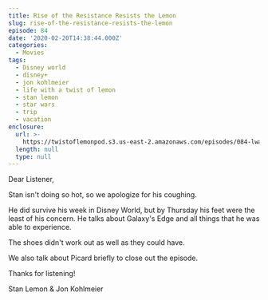 ```yaml
---
title: Rise of the Resistance Resists the Lemon
slug: rise-of-the-resistance-resists-the-lemon
episode: 84
date: '2020-02-20T14:38:44.000Z'
categories:
  - Movies
tags:
  - Disney world
  - disney+
  - jon kohlmeier
  - life with a twist of lemon
  - stan lemon
  - star wars
  - trip
  - vacation
enclosure:
  url: >-
    https://twistoflemonpod.s3.us-east-2.amazonaws.com/episodes/084-lwatol-20200220.mp3
  length: null
  type: null
---
```


Dear Listener,

Stan isn't doing so hot, so we apologize for his coughing.

He did survive his week in Disney World, but by Thursday his feet were the least of his concern. He talks about Galaxy's Edge and all things that he was able to experience.

The shoes didn't work out as well as they could have.

We also talk about Picard briefly to close out the episode.

Thanks for listening!

Stan Lemon & Jon Kohlmeier
